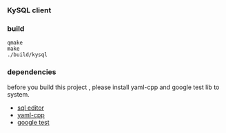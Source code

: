 ### KySQL client

### build
```shell
qmake
make
./build/kysql
```
### dependencies
before you build this project , please install yaml-cpp and google test lib to system.
- [sql editor](https://github.com/kcrossen/Qt5.6-MySQL-Editor-Widget)
- [yaml-cpp](https://github.com/jbeder/yaml-cpp)
- [google test](http://github.com/google/googletest)
